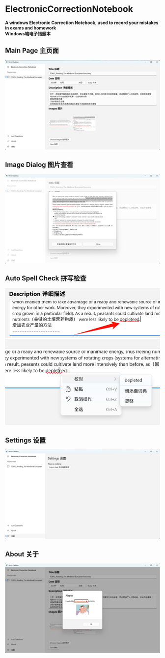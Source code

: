 # ElectronicCorrectionNotebook
**A windows Electronic Correction Notebook, used to record your mistakes in exams and homework   
Windows端电子错题本**

## Main Page 主页面
![image](gitImage/page.png)

## Image Dialog 图片查看
![image](gitImage/imageDialog.png)

## Auto Spell Check 拼写检查
![image](gitImage/correction1.png)
![image](gitImage/correction2.png)

## Settings 设置
![image](gitImage/settings_export.png)

## About 关于
![image](gitImage/about.png)
